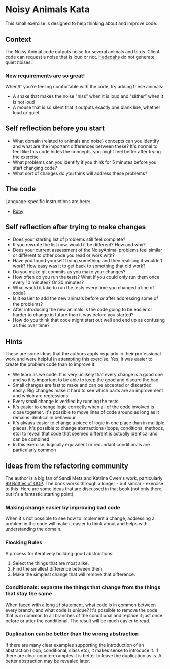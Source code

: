 # Noisy Animals Kata
This small exercise is designed to help thinking about and improve code.

## Context
The Noisy Animal code outputs noise for several animals and birds. Client code can request a noise that is loud or not. [Hadedahs](https://www.youtube.com/results?search_query=hadedah+noise) do not generate quiet noises.

### New requirements are so great!
When/If you're feeling comfortable with the code, try adding these animals:

- A snake that makes the noise "hiss" when it is loud and "slither" when it is not loud
- A mouse that is so silent that it outputs exactly one blank line, whether loud or quiet

## Self reflection before you start
- What domain (related to animals and noise) concepts can you identify and what are the important differences between these? It's normal to feel like this code hides the concepts, you might feel better after trying the exercise
- What problems can you identify if you think for 5 minutes before you start changing code?
- What sort of changes do you think will address these problems?

## The code
Language-specific instructions are here:

- [Ruby](/ruby)

## Self reflection after trying to make changes
- Does your starting list of problems still feel complete?
- If you rewrote the list now, would it be different? How and why?
- Does your current assessment of the NoisyAnimal problems feel similar or different to other code you read or work with?
- Have you found yourself trying something and then realising it wouldn't work? How easy was it to get back to something that did work?
- Do you make git commits as you make your changes?
- How often do you run the tests? What if you could only run them once every 10 minutes? Or 30 minutes?
- What would it take to run the tests every time you changed a line of code?
- Is it easier to add the new animals before or after addressing some of the problems?
- After introducing the new animals is the code going to be easier or harder to change in future than it was before you started?
- How do you think that code might start out well and end up as confusing as this over time?

## Hints
These are some ideas that the authors apply regularly in their professional work and were helpful in attempting this exercise. Yes, it was easier to create the problem code than to improve it.

- We learn as we code. It is very unlikely that every change is a good one and so it is important to be able to keep the good and discard the bad.
- Small changes are fast to make and can be accepted or discarded easily. Big changes make it hard to see which parts are an improvement and which are regressions.
- Every small change is verified by running the tests.
- It's easier to change logic correctly when all of the code involved is close together. It's possible to move lines of code around as long as it remains identical in behaviour
- It's always easier to change a piece of logic in one place than in multiple places. It's possible to change abstractions (loops, conditions, methods, etc) to reveal that code that seemed different is actually identical and can be combined
- In this exercise, logically equivalent or redundant conditionals are particularly common

## Ideas from the refactoring community
The author is a big fan of Sandi Metz and Katrina Owen's work, particularly [99 Bottles of OOP](https://sandimetz.com/99bottles). The book works through a longer - but similar - exercise to this. Here are some ideas that are discussed in that book (not only there, but it's a fantastic starting point).

### Making change easier by improving bad code
When it's not possible to see how to implement a change, addressing a problem in the code will make it easier to think about and helps with understanding the domain.

### Flocking Rules
A process for iteratively building good abstractions:

 1. Select the things that are most alike.
 2. Find the smallest difference between them.
 3. Make the simplest change that will remove that difference.

### Conditionals: separate the things that change from the things that stay the same
When faced with a long `if` statement, what code is in common between every branch, and what code is unique? It's possible to remove the code that is in common to all branches of the conditional and replace it just once before or after the conditional. The result will be much easier to read.

### Duplication can be better than the wrong abstraction
If there are many clear examples supporting the introduction of an abstraction (loop, conditional, class etc), it makes sense to introduce it. If there are clear counterexamples it is better to leave the duplication as is. A better abstraction may be revealed later.
